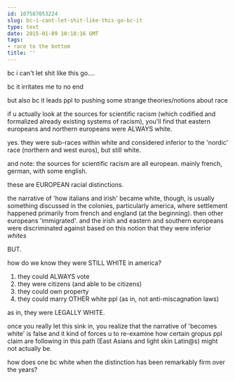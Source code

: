 ```yaml
---
id: 107587053224
slug: bc-i-cant-let-shit-like-this-go-bc-it
type: text
date: 2015-01-09 10:18:16 GMT
tags:
- race to the bottom
title: ''
---
```

bc i can't let shit like this go....

bc it irritates me to no end

but also bc it leads ppl to pushing some strange theories/notions about race

if u actually look at the sources for scientific racism (which codified and formalized already existing systems of racism), you'll find that eastern europeans and northern europeans were ALWAYS white.

yes. they were sub-races within white and considered inferior to the 'nordic' race (northern and west euros), but still white.

and note: the sources for scientific racism are all european. mainly french, german, with some english. 

these are EUROPEAN racial distinctions.

the narrative of 'how italians and irish' became white, though, is usually something discussed in the colonies, particularly america, where settlement happened primarily from french and england (at the beginning). then other europeans 'immigrated'. and the irish and eastern and southern europeans were discriminated against based on this notion that they were inferior _whites_

BUT.

how do we know they were STILL WHITE in america?

1. they could ALWAYS vote
2. they were citizens (and able to be citizens)
3. they could own property
4. they could marry OTHER white ppl (as in, not anti-miscagnation laws)

as in, they were LEGALLY WHITE.

once you really let this sink in, you realize that the narrative of 'becomes white' is false and it kind of forces u to re-examine how certain gropus ppl claim are following in this path (East Asians and light skin Latin@s) might not actually be. 

how does one bc white when the distinction has been remarkably firm over the years?